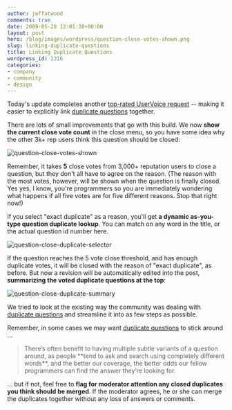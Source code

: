 ```yaml
---
author: jeffatwood
comments: true
date: 2009-05-20 12:01:38+00:00
layout: post
hero: /blog/images/wordpress/question-close-votes-shown.png
slug: linking-duplicate-questions
title: Linking Duplicate Questions
wordpress_id: 1316
categories:
- company
- community
- design
---
```



Today's update completes another [top-rated UserVoice request](http://stackoverflow.uservoice.com/pages/1722-general/suggestions/28071-enforcing-link-to-original-exact-duplicate-question) -- making it easier to explicitly link [duplicate questions](http://blog.stackoverflow.com/2009/04/handling-duplicate-questions/) together. 



There are lots of small improvements that go with this build. We now **show the current close vote count** in the close menu, so you have some idea why the other 3k+ rep users think this question should be closed:



![question-close-votes-shown](/blog/images/wordpress/question-close-votes-shown.png)



Remember, it takes **5** close votes from 3,000+ reputation users to close a question, but they don't all have to agree on the reason. (The reason with the most votes, however, will be shown when the question is finally closed. Yes yes, I know, you're programmers so you are immediately wondering what happens if all five votes are for five different reasons. Stop that right now!)



If you select "exact duplicate" as a reason, you'll get **a dynamic as-you-type question duplicate lookup**. You can match on any word in the title, or the actual question id number here.



![question-close-duplicate-selector](/blog/images/wordpress/question-close-duplicate-selector.png)



If the question reaches the 5 vote close threshold, and has enough duplicate votes, it will be closed with the reason of "exact duplicate", as before. But now a revision will be automatically edited into the post, **summarizing the voted duplicate questions at the top**:



![question-close-duplicate-summary](/blog/images/wordpress/question-close-duplicate-summary.png)



We tried to look at the existing way the community was dealing with [duplicate questions](http://blog.stackoverflow.com/2009/04/handling-duplicate-questions/) and streamline it into as few steps as possible.



Remember, in some cases we may want [duplicate questions](http://blog.stackoverflow.com/2009/04/handling-duplicate-questions/) to stick around ...





<blockquote>
There’s often benefit to having multiple subtle variants of a question around, as people **tend to ask and search using completely different words**, and the better our coverage, the better odds our fellow programmers can find the answer they’re looking for. 
</blockquote>





... but if not, feel free to **flag for moderator attention any closed duplicates you think should be merged**. If the moderator agrees, he or she can merge the duplicates together without any loss of answers or comments.

